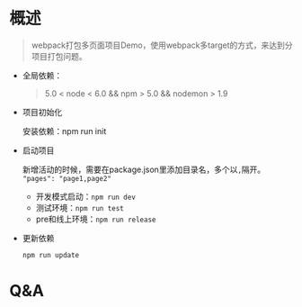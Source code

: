 # 概述
> webpack打包多页面项目Demo，使用webpack多target的方式，来达到分项目打包问题。

- 全局依赖：

  > 5.0 < node < 6.0  &&  npm > 5.0  && nodemon > 1.9
  
- 项目初始化

  安装依赖：npm run init

- 启动项目

  新增活动的时候，需要在package.json里添加目录名，多个以`,`隔开。
  `"pages": "page1,page2"` 
  
  - 开发模式启动：`npm run dev`
  - 测试环境：`npm run test`
  - pre和线上环境：`npm run release`

- 更新依赖

  `npm run update`

# Q&A

